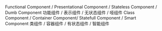 Functional Component / Presentational Component / Stateless Component / Dumb Component
功能组件 / 表示组件 / 无状态组件 / 哑组件
Class Component / Container Component/ Statefull Component / Smart Component
类组件 / 容器组件 / 有状态组件 / 智能组件